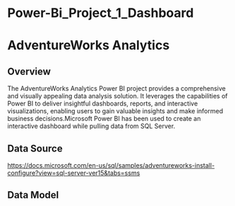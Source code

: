 # Power-Bi_Project_1_Dashboard


# AdventureWorks Analytics

## Overview
  The AdventureWorks Analytics Power BI project provides a comprehensive and visually appealing data analysis solution. It leverages the capabilities of Power BI to deliver insightful dashboards, reports, and interactive visualizations, enabling users to gain valuable insights and make informed business decisions.Microsoft Power BI has been used to create an interactive dashboard while pulling data from SQL Server.

## Data Source
https://docs.microsoft.com/en-us/sql/samples/adventureworks-install-configure?view=sql-server-ver15&tabs=ssms

## Data Model
 

